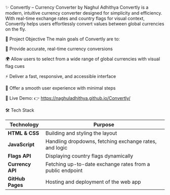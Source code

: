 ✨ Convertly – Currency Converter by Naghul Adhithya
Convertly is a modern, intuitive currency converter designed for simplicity and efficiency. With real-time exchange rates and country flags for visual context, Convertly helps users effortlessly convert values between global currencies on the fly.

📌 Project Objective
The main goals of Convertly are to:

💱 Provide accurate, real-time currency conversions

🌍 Allow users to select from a wide range of global currencies with visual flag cues

⚡ Deliver a fast, responsive, and accessible interface

📲 Offer a smooth user experience with minimal steps

🔗 Live Demo:
👉 https://naghuladhithya.github.io/Convertly/

🛠️ Tech Stack

| Technology       | Purpose                                                   |
| ---------------- | --------------------------------------------------------- |
| **HTML & CSS**   | Building and styling the layout                |
| **JavaScript**   | Handling dropdowns, fetching exchange rates, and logic    |
| **Flags API**    | Displaying country flags dynamically                      |
| **Currency API** | Fetching up-to-date exchange rates from a public endpoint |
| **GitHub Pages** | Hosting and deployment of the web app                     |
